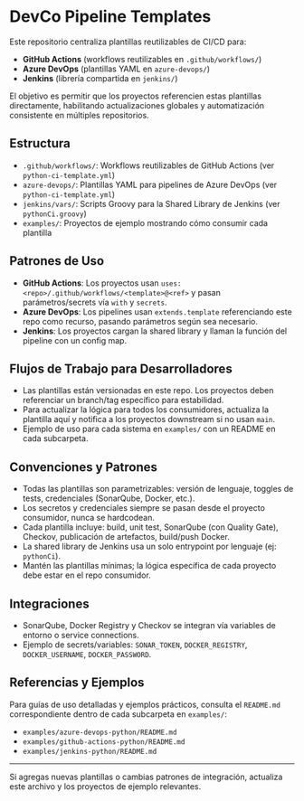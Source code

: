 # DevCo Pipeline Templates

Este repositorio centraliza plantillas reutilizables de CI/CD para:

- **GitHub Actions** (workflows reutilizables en `.github/workflows/`)
- **Azure DevOps** (plantillas YAML en `azure-devops/`)
- **Jenkins** (librería compartida en `jenkins/`)

El objetivo es permitir que los proyectos referencien estas plantillas directamente, habilitando actualizaciones globales y automatización consistente en múltiples repositorios.

## Estructura

- `.github/workflows/`: Workflows reutilizables de GitHub Actions (ver `python-ci-template.yml`)
- `azure-devops/`: Plantillas YAML para pipelines de Azure DevOps (ver `python-ci-template.yml`)
- `jenkins/vars/`: Scripts Groovy para la Shared Library de Jenkins (ver `pythonCi.groovy`)
- `examples/`: Proyectos de ejemplo mostrando cómo consumir cada plantilla

## Patrones de Uso

- **GitHub Actions**: Los proyectos usan `uses: <repo>/.github/workflows/<template>@<ref>` y pasan parámetros/secrets vía `with` y `secrets`.
- **Azure DevOps**: Los pipelines usan `extends.template` referenciando este repo como recurso, pasando parámetros según sea necesario.
- **Jenkins**: Los proyectos cargan la shared library y llaman la función del pipeline con un config map.

## Flujos de Trabajo para Desarrolladores

- Las plantillas están versionadas en este repo. Los proyectos deben referenciar un branch/tag específico para estabilidad.
- Para actualizar la lógica para todos los consumidores, actualiza la plantilla aquí y notifica a los proyectos downstream si no usan `main`.
- Ejemplo de uso para cada sistema en `examples/` con un README en cada subcarpeta.

## Convenciones y Patrones

- Todas las plantillas son parametrizables: versión de lenguaje, toggles de tests, credenciales (SonarQube, Docker, etc.).
- Los secretos y credenciales siempre se pasan desde el proyecto consumidor, nunca se hardcodean.
- Cada plantilla incluye: build, unit test, SonarQube (con Quality Gate), Checkov, publicación de artefactos, build/push Docker.
- La shared library de Jenkins usa un solo entrypoint por lenguaje (ej: `pythonCi`).
- Mantén las plantillas mínimas; la lógica específica de cada proyecto debe estar en el repo consumidor.

## Integraciones

- SonarQube, Docker Registry y Checkov se integran vía variables de entorno o service connections.
- Ejemplo de secrets/variables: `SONAR_TOKEN`, `DOCKER_REGISTRY`, `DOCKER_USERNAME`, `DOCKER_PASSWORD`.

## Referencias y Ejemplos

Para guías de uso detalladas y ejemplos prácticos, consulta el `README.md` correspondiente dentro de cada subcarpeta en `examples/`:

- `examples/azure-devops-python/README.md`
- `examples/github-actions-python/README.md`
- `examples/jenkins-python/README.md`

---
Si agregas nuevas plantillas o cambias patrones de integración, actualiza este archivo y los proyectos de ejemplo relevantes.
